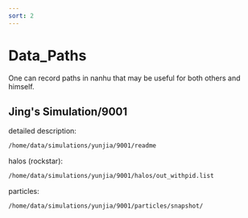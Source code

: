 ```yaml
---
sort: 2
--- 
```


# Data_Paths

One can record paths in nanhu that may be useful for both others and himself.

## Jing's Simulation/9001
detailed description: 
```bash
/home/data/simulations/yunjia/9001/readme
```
halos (rockstar):
```bash
/home/data/simulations/yunjia/9001/halos/out_withpid.list
```
particles:
```bash
/home/data/simulations/yunjia/9001/particles/snapshot/
```
